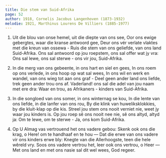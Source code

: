 ```yaml
---
title: Die stem van Suid-Afrika
page: 52
author: 1918, Cornelis Jacobus Langenhoven (1873-1932)
melodie: 1921, Marthinus Lourens De Villiers (1885-1977)
---
```


1. Uit die blou van onse hemel,
uit die diepte van ons see,
Oor ons ewige gebergtes,
waar die kranse antwoord gee,
Deur ons vér verlate vlaktes
met die kreun van ossewa -
Ruis die stem van ons geliefde,
van ons land Suid-Afrika.
Ons sal antwoord op jou roepstem,
ons sal offer wat jy vra:
Ons sal lewe, ons sal sterwe -
ons vir jou, Suid-Afrika.


2. In die merg van ons gebeente,
in ons hart en siel en gees,
In ons roem op ons verlede,
in ons hoop op wat sal wees,
In ons wil en werk en wandel,
van ons wieg tot aan ons graf -
Deel geen ander land ons liefde,
trek geen ander trou ons af.
Vaderland! ons sal die adel
van jou naam met ere dra:
Waar en trou, as Afrikaners -
kinders van Suid-Afrika.

3. In die songloed van ons somer, 
in ons winternag se kou,
In die lente van ons liefde, 
in die lanfer van ons rou,
By die klink van huweliksklokkies, 
by die kluit-klap op die kis.
Streel jou stem ons nooit verniet nie, 
weet jy waar jou kinders is.
Op jou roep sê ons nooit nee nie, 
sê ons altyd, altyd ja:
Om te lewe, om te sterwe - 
Ja, ons kom Suid-Afrika.

4. Op U Almag vas vertrouend 
het ons vadere gebou:
Skenk ook ons die krag, o Here! 
om te handhaaf en te hou —
Dat die erwe van ons vadere
vir ons kinders erwe bly:
Knegte van die Allerhoogste, 
teen die hele wêreld vry.
Soos ons vadere vertrou het, 
leer ook ons vertrou, o Heer —
Met ons land en met ons nasie 
sal dit wel wees, God regeer.